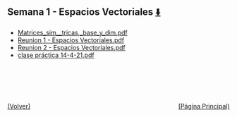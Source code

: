 
<html>
<body>
<h2>Semana 1 - Espacios Vectoriales <a href="https://downgit.github.io/#/home?url=https://github.com/Apuntes-FIUBA/Apuntes-Electronica/tree/main/81 - Matemática/8102 - Algebra II/Clases Vargas/1 - Espacios Vectoriales/Semana 1 - Espacios Vectoriales" style="font-size:20px">  ⬇️ </a></h2>
<ul>
    <li><a href="Matrices_sim__tricas,_base_y_dim.pdf">Matrices_sim__tricas,_base_y_dim.pdf</a></li>
    <li><a href="Reunion 1 - Espacios Vectoriales.pdf">Reunion 1 - Espacios Vectoriales.pdf</a></li>
    <li><a href="Reunion 2 - Espacios Vectoriales.pdf">Reunion 2 - Espacios Vectoriales.pdf</a></li>
    <li><a href="clase práctica 14-4-21.pdf">clase práctica 14-4-21.pdf</a></li>
</ul>
</body>
</html>




























<br><br><br><br><br><a href="/" style="float: left">(Volver)</a> <a href="/../../../../../" style="float: right">(Página Principal)</a>
